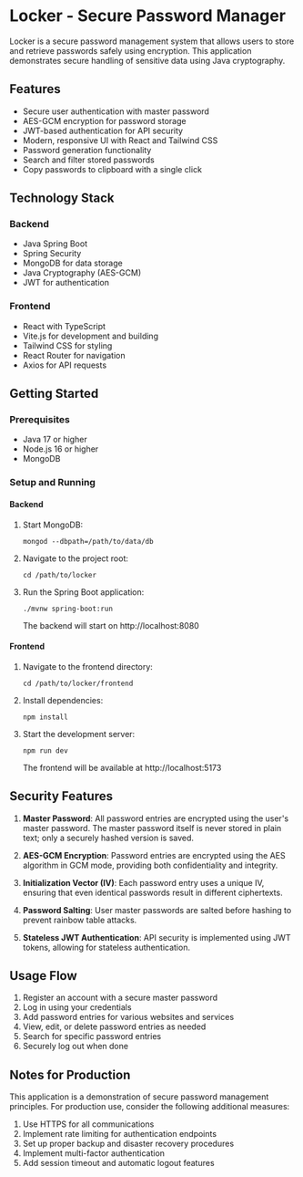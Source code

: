 # Locker - Secure Password Manager

Locker is a secure password management system that allows users to store and retrieve passwords safely using encryption. This application demonstrates secure handling of sensitive data using Java cryptography.

## Features

- Secure user authentication with master password
- AES-GCM encryption for password storage
- JWT-based authentication for API security
- Modern, responsive UI with React and Tailwind CSS
- Password generation functionality
- Search and filter stored passwords
- Copy passwords to clipboard with a single click

## Technology Stack

### Backend
- Java Spring Boot
- Spring Security
- MongoDB for data storage
- Java Cryptography (AES-GCM)
- JWT for authentication

### Frontend
- React with TypeScript
- Vite.js for development and building
- Tailwind CSS for styling
- React Router for navigation
- Axios for API requests

## Getting Started

### Prerequisites
- Java 17 or higher
- Node.js 16 or higher
- MongoDB

### Setup and Running

#### Backend

1. Start MongoDB:
   ```
   mongod --dbpath=/path/to/data/db
   ```

2. Navigate to the project root:
   ```
   cd /path/to/locker
   ```

3. Run the Spring Boot application:
   ```
   ./mvnw spring-boot:run
   ```
   The backend will start on http://localhost:8080

#### Frontend

1. Navigate to the frontend directory:
   ```
   cd /path/to/locker/frontend
   ```

2. Install dependencies:
   ```
   npm install
   ```

3. Start the development server:
   ```
   npm run dev
   ```
   The frontend will be available at http://localhost:5173

## Security Features

1. **Master Password**: All password entries are encrypted using the user's master password. The master password itself is never stored in plain text; only a securely hashed version is saved.

2. **AES-GCM Encryption**: Password entries are encrypted using the AES algorithm in GCM mode, providing both confidentiality and integrity.

3. **Initialization Vector (IV)**: Each password entry uses a unique IV, ensuring that even identical passwords result in different ciphertexts.

4. **Password Salting**: User master passwords are salted before hashing to prevent rainbow table attacks.

5. **Stateless JWT Authentication**: API security is implemented using JWT tokens, allowing for stateless authentication.

## Usage Flow

1. Register an account with a secure master password
2. Log in using your credentials
3. Add password entries for various websites and services
4. View, edit, or delete password entries as needed
5. Search for specific password entries
6. Securely log out when done

## Notes for Production

This application is a demonstration of secure password management principles. For production use, consider the following additional measures:

1. Use HTTPS for all communications
2. Implement rate limiting for authentication endpoints
3. Set up proper backup and disaster recovery procedures
4. Implement multi-factor authentication
5. Add session timeout and automatic logout features